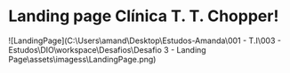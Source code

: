 # Landing page Clínica T. T. Chopper!



![LandingPage](C:\Users\amand\Desktop\Estudos-Amanda\001 - T.I\003 - Estudos\DIO\workspace\Desafios\Desafio 3 - Landing Page\assets\imagess\LandingPage.png)
